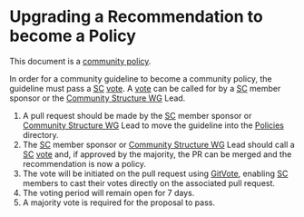 # Upgrading a Recommendation to become a Policy

This document is a [community policy].

In order for a community guideline to become a community policy, the guideline must pass a [SC] [vote]. A [vote] can be called for by a [SC] member sponsor or the [Community Structure WG] Lead.

1. A pull request should be made by the [SC] member sponsor or [Community Structure WG] Lead to move the guideline into the [Policies] directory.
2. The [SC] member sponsor or [Community Structure WG] Lead should call a [SC] [vote] and, if approved by the majority, the PR can be merged and the recommendation is now a policy.
3. The vote will be initiated on the pull request using [GitVote], enabling [SC] members to cast their votes directly on the associated pull request.
4. The voting period will remain open for 7 days.
5. A majority vote is required for the proposal to pass.

[community policy]: ./README.md
[Policies]: ../community-policies
[vote]: ../governance/steering/charter.md#voting
[SC]: ../governance/community-structure.md#steering-committee
[Community Structure WG]: ../governance/community-structure.md#working-groups
[GitVote]: https://github.com/cncf/gitvote
